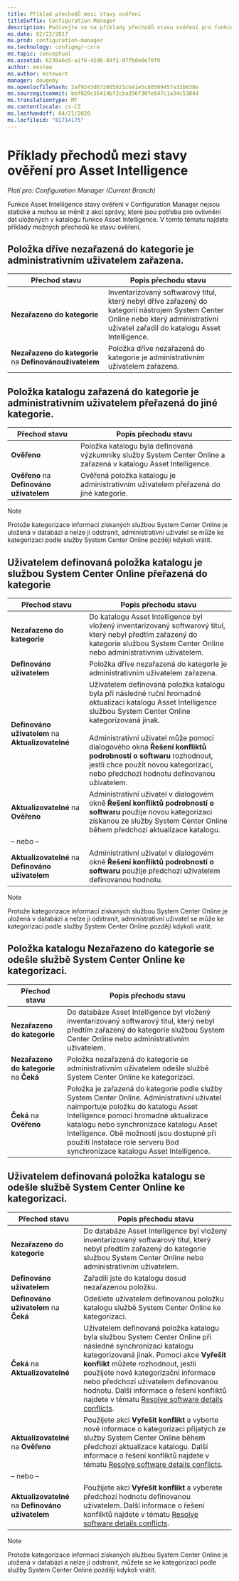 ```yaml
---
title: Příklad přechodů mezi stavy ověření
titleSuffix: Configuration Manager
description: Podívejte se na příklady přechodů stavu ověření pro funkce Asset Intelligence v Configuration Manager.
ms.date: 02/22/2017
ms.prod: configuration-manager
ms.technology: configmgr-core
ms.topic: conceptual
ms.assetid: 6230a6e5-a1f6-459b-84f1-07fbde0e70f0
author: mestew
ms.author: mstewart
manager: dougeby
ms.openlocfilehash: 2af9243d6720d5821c641e5c80589457a33b638e
ms.sourcegitcommit: bbf820c35414bf2cba356f30fe047c1a34c5384d
ms.translationtype: MT
ms.contentlocale: cs-CZ
ms.lasthandoff: 04/21/2020
ms.locfileid: "81714175"
---
```

# <a name="example-validation-state-transitions-for-asset-intelligence"></a>Příklady přechodů mezi stavy ověření pro Asset Intelligence

*Platí pro: Configuration Manager (Current Branch)*

Funkce Asset Intelligence stavy ověření v Configuration Manager nejsou statické a mohou se měnit z akcí správy, které jsou potřeba pro ovlivnění dat uložených v katalogu funkce Asset Intelligence. V tomto tématu najdete příklady možných přechodů ke stavu ověření.

##  <a name="uncategorized-catalog-item-is-categorized-by-the-administrative-user"></a><a name="BKMK_UncategorizedIsCategorized"></a> Položka dříve nezařazená do kategorie je administrativním uživatelem zařazena.  

|**Přechod stavu**|**Popis přechodu stavu**|  
|--------------------------|--------------------------------------|  
|**Nezařazeno do kategorie**|Inventarizovaný softwarový titul, který nebyl dříve zařazený do kategorií nástrojem System Center Online nebo který administrativní uživatel zařadil do katalogu Asset Intelligence.|  
|**Nezařazeno do kategorie** na **Definovánouživatelem**|Položka dříve nezařazená do kategorie je administrativním uživatelem zařazena.|  

##  <a name="categorized-catalog-item-is-recategorized-by-the-administrative-user"></a><a name="BKMK_CategorizedIsReCategorized"></a> Položka katalogu zařazená do kategorie je administrativním uživatelem přeřazená do jiné kategorie.  

|**Přechod stavu**|**Popis přechodu stavu**|  
|--------------------------|--------------------------------------|  
|**Ověřeno**|Položka katalogu byla definovaná výzkumníky služby System Center Online a zařazená v katalogu Asset Intelligence.|  
|**Ověřeno** na **Definováno uživatelem**|Ověřená položka katalogu je administrativním uživatelem přeřazená do jiné kategorie.|  

> [!NOTE]  
>  Protože kategorizace informací získaných službou System Center Online je uložená v databázi a nelze ji odstranit, administrativní uživatel se může ke kategorizaci podle služby System Center Online později kdykoli vrátit.  

##  <a name="user-defined-catalog-item-is-recategorized-by-system-center-online"></a><a name="BKMK_UserDefinedIsRecategorized"></a>Uživatelem definovaná položka katalogu je službou System Center Online přeřazená do kategorie  

|**Přechod stavu**|**Popis přechodu stavu**|  
|--------------------------|--------------------------------------|  
|**Nezařazeno do kategorie**|Do katalogu Asset Intelligence byl vložený inventarizovaný softwarový titul, který nebyl předtím zařazený do kategorie službou System Center Online nebo administrativním uživatelem.|  
|**Definováno uživatelem**|Položka dříve nezařazená do kategorie je administrativním uživatelem zařazena.|  
|**Definováno uživatelem** na **Aktualizovatelné**|Uživatelem definovaná položka katalogu byla při následné ruční hromadné aktualizaci katalogu Asset Intelligence službou System Center Online kategorizovaná jinak.<br /><br /> Administrativní uživatel může pomocí dialogového okna **Řešení konfliktů podrobností o softwaru** rozhodnout, jestli chce použít novou kategorizaci, nebo předchozí hodnotu definovanou uživatelem.|  
|**Aktualizovatelné** na **Ověřeno**|Administrativní uživatel v dialogovém okně **Řešení konfliktů podrobností o softwaru** použije novou kategorizaci získanou ze služby System Center Online během předchozí aktualizace katalogu.|  
|– nebo –||  
|**Aktualizovatelné** na **Definováno uživatelem**|Administrativní uživatel v dialogovém okně **Řešení konfliktů podrobností o softwaru** použije předchozí uživatelem definovanou hodnotu.|  

> [!NOTE]  
>  Protože kategorizace informací získaných službou System Center Online je uložená v databázi a nelze ji odstranit, administrativní uživatel se může ke kategorizaci podle služby System Center Online později kdykoli vrátit.  

##  <a name="uncategorized-catalog-item-is-submitted-to-system-center-online-for-categorization"></a><a name="BKMK_UncategorizedIsSubmitted"></a>Položka katalogu Nezařazeno do kategorie se odešle službě System Center Online ke kategorizaci.  

|**Přechod stavu**|**Popis přechodu stavu**|  
|--------------------------|--------------------------------------|  
|**Nezařazeno do kategorie**|Do databáze Asset Intelligence byl vložený inventarizovaný softwarový titul, který nebyl předtím zařazený do kategorie službou System Center Online nebo administrativním uživatelem.|  
|**Nezařazeno do kategorie** na **Čeká**|Položka nezařazená do kategorie se administrativním uživatelem odešle službě System Center Online ke kategorizaci.|  
|**Čeká** na **Ověřeno**|Položka je zařazená do kategorie podle služby System Center Online. Administrativní uživatel naimportuje položku do katalogu Asset Intelligence pomocí hromadné aktualizace katalogu nebo synchronizace katalogu Asset Intelligence. Obě možnosti jsou dostupné při použití Instalace role serveru Bod synchronizace katalogu Asset Intelligence.|  

##  <a name="user-defined-catalog-item-is-submitted-to-system-center-online-for-categorization"></a><a name="BKMK_UserDefinedIsSubmitted"></a>Uživatelem definovaná položka katalogu se odešle službě System Center Online ke kategorizaci.  

|**Přechod stavu**|**Popis přechodu stavu**|  
|--------------------------|--------------------------------------|  
|**Nezařazeno do kategorie**|Do databáze Asset Intelligence byl vložený inventarizovaný softwarový titul, který nebyl předtím zařazený do kategorie službou System Center Online nebo administrativním uživatelem.|  
|**Definováno uživatelem**|Zařadili jste do katalogu dosud nezařazenou položku.|  
|**Definováno uživatelem** na **Čeká**|Odešlete uživatelem definovanou položku katalogu službě System Center Online ke kategorizaci.|  
|**Čeká** na **Aktualizovatelné**|Uživatelem definovaná položka katalogu byla službou System Center Online při následné synchronizaci katalogu kategorizovaná jinak. Pomocí akce **Vyřešit konflikt** můžete rozhodnout, jestli použijete nové kategorizační informace nebo předchozí uživatelem definovanou hodnotu. Další informace o řešení konfliktů najdete v tématu [Resolve software details conflicts](../../../../core/clients/manage/asset-intelligence/operations-for-asset-intelligence.md#BKMK_ResolveSoftwareDetails).|  
|**Aktualizovatelné** na **Ověřeno**|Použijete akci **Vyřešit konflikt** a vyberte nové informace o kategorizaci přijatých ze služby System Center Online během předchozí aktualizace katalogu. Další informace o řešení konfliktů najdete v tématu [Resolve software details conflicts](../../../../core/clients/manage/asset-intelligence/operations-for-asset-intelligence.md#BKMK_ResolveSoftwareDetails).|  
|– nebo –||  
|**Aktualizovatelné** na **Definováno uživatelem**|Použijete akci **Vyřešit konflikt** a vyberete předchozí hodnotu definovanou uživatelem. Další informace o řešení konfliktů najdete v tématu [Resolve software details conflicts](../../../../core/clients/manage/asset-intelligence/operations-for-asset-intelligence.md#BKMK_ResolveSoftwareDetails).|  

> [!NOTE]  
>  Protože kategorizace informací získaných službou System Center Online je uložená v databázi a nelze ji odstranit, můžete se ke kategorizaci podle služby System Center Online později kdykoli vrátit.  
